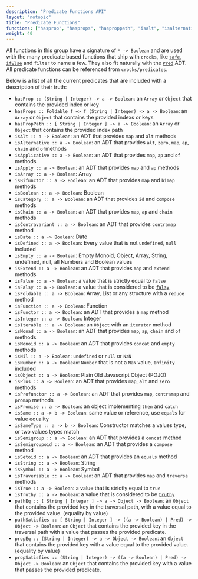 ```yaml
---
description: "Predicate Functions API"
layout: "notopic"
title: "Predicate Functions"
functions: ["hasprop", "hasprops", "hasproppath", "isalt", "isalternative", "isapplicative", "isapply", "isarray", "isbifunctor", "isboolean", "iscategory", "ischain", "iscontravariant", "isDate", "isdefined", "isempty", "isextend", "isfalse", "isfalsy", "isfoldable", "isfunction", "isfunctor", "isinteger", "isiterable", "ismonad", "ismonoid", "isnil", "isnumber", "isobject", "isplus", "isprofunctor", "ispromise", "issame", "issametype", "issemigroup", "issemigroupoid", "issetoid", "isstring", "istraversable", "istrue", "istruthy", "patheq", "pathsatisfies", "propeq", "propsatisfies"]
weight: 40
---
```


All functions in this group have a signature of `* -> Boolean` and are used with
the many predicate based functions that ship with `crocks`,
like [`safe`][safe], [`ifElse`][ifelse] and `filter` to name a few. They also
fit naturally with the [`Pred`][pred] ADT. All predicate functions can be referenced
from `crocks/predicates`.

Below is a list of all the current predicates that are included with a
description of their truth:

* `hasProp :: (String | Integer) -> a -> Boolean`: an `Array` or `Object` that contains the provided index or key
* `hasProps :: Foldable f => f (String | Integer) -> a -> Boolean`: an `Array` or `Object` that contains the provided indexs or keys
* `hasPropPath :: [ String | Integer ] -> a -> Boolean`: an `Array` or `Object` that contains the provided index path
* `isAlt :: a -> Boolean`: an ADT that provides `map` and `alt` methods
* `isAlternative :: a -> Boolean`: an ADT that provides `alt`, `zero`, `map`, `ap`, `chain` and `of`methods
* `isApplicative :: a -> Boolean`: an ADT that provides `map`, `ap` and `of` methods
* `isApply :: a -> Boolean`: an ADT that provides `map` and `ap` methods
* `isArray :: a -> Boolean`: Array
* `isBifunctor :: a -> Boolean`: an ADT that provides `map` and `bimap` methods
* `isBoolean :: a -> Boolean`: Boolean
* `isCategory :: a -> Boolean`: an ADT that provides `id` and `compose` methods
* `isChain :: a -> Boolean`: an ADT that provides `map`, `ap` and `chain` methods
* `isContravariant :: a -> Boolean`: an ADT that provides `contramap` method
* `isDate :: a -> Boolean`: Date
* `isDefined :: a -> Boolean`: Every value that is not `undefined`, `null` included
* `isEmpty :: a -> Boolean`: Empty Monoid, Object, Array, String, undefined, null, all Numbers and Boolean values
* `isExtend :: a -> Boolean`: an ADT that provides `map` and `extend` methods
* `isFalse :: a -> Boolean`: a value that is strictly equal to `false`
* `isFalsy :: a -> Boolean`: a value that is considered to be [`falsy`][falsy]
* `isFoldable :: a -> Boolean`: Array, List or any structure with a `reduce` method
* `isFunction :: a -> Boolean`: Function
* `isFunctor :: a -> Boolean`: an ADT that provides a `map` method
* `isInteger :: a -> Boolean`: Integer
* `isIterable :: a -> Boolean`: an `Object` with an `iterator` method
* `isMonad :: a -> Boolean`: an ADT that provides `map`, `ap`, `chain` and `of` methods
* `isMonoid :: a -> Boolean`: an ADT that provides `concat` and `empty` methods
* `isNil :: a -> Boolean`: `undefined` or `null` or `NaN`
* `isNumber :: a -> Boolean`: `Number` that is not a `NaN` value, `Infinity` included
* `isObject :: a -> Boolean`: Plain Old Javascript Object (POJO)
* `isPlus :: a -> Boolean`: an ADT that provides `map`, `alt` and `zero` methods
* `isProfunctor :: a -> Boolean`: an ADT that provides `map`, `contramap` and `promap` methods
* `isPromise :: a -> Boolean`: an object implementing `then` and `catch`
* `isSame :: a -> b -> Boolean`: same value or reference, use `equals` for value equality
* `isSameType :: a -> b -> Boolean`: Constructor matches a values type, or two values types match
* `isSemigroup :: a -> Boolean`: an ADT that provides a `concat` method
* `isSemigroupoid :: a -> Boolean`: an ADT that provides a `compose` method
* `isSetoid :: a -> Boolean`: an ADT that provides an `equals` method
* `isString :: a -> Boolean`: String
* `isSymbol :: a -> Boolean`: Symbol
* `isTraversable :: a -> Boolean`: an ADT that provides `map` and `traverse` methods
* `isTrue :: a -> Boolean`: a value that is strictly equal to `true`
* `isTruthy :: a -> Boolean`: a value that is considered to be [`truthy`][truthy]
* `pathEq :: [ String | Integer ] -> a -> Object -> Boolean`: an `Object` that contains the provided key in the  traversal path, with a value equal to the provided value. (equality by value)
* `pathSatisfies :: [ String | Integer ] -> ((a -> Boolean) | Pred) -> Object -> Boolean`: an `Object` that contains the provided key in the traversal path with a value that passes the provided predicate.
* `propEq :: (String | Integer) -> a -> Object -> Boolean`: an `Object` that contains the provided key with a value equal to the provided value. (equality by value)
* `propSatisfies :: (String | Integer) -> ((a -> Boolean) | Pred) -> Object -> Boolean`: an `Object` that contains the provided key with a value that passes the provided predicate.

[pred]: ../crocks/Pred.html
[ifelse]: logic-functions.html#ifelse
[safe]: helpers.html#safe
[truthy]: https://developer.mozilla.org/en-US/docs/Glossary/Truthy
[falsy]: https://developer.mozilla.org/en-US/docs/Glossary/Falsy
